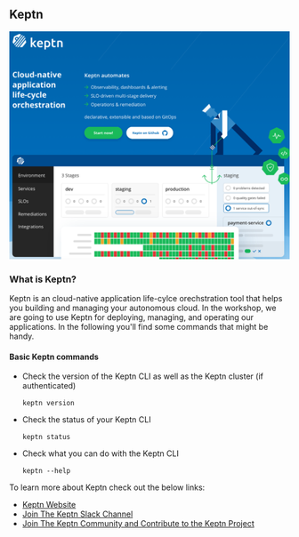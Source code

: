 
## Keptn 
![keptn](../../assets/images/keptn.png)

### What is Keptn?

Keptn is an cloud-native application life-cylce orechstration tool that helps you building and managing your autonomous cloud. 
In the workshop, we are going to use Keptn for deploying, managing, and operating our applications. In the following you'll find some commands that might be handy.

#### Basic Keptn commands
- Check the version of the Keptn CLI as well as the Keptn cluster (if authenticated)

  ```
  keptn version
  ```

- Check the status of your Keptn CLI

  ```
  keptn status
  ```

- Check what you can do with the Keptn CLI

  ```
  keptn --help
  ```

To learn more about Keptn check out the below links:

- [Keptn Website](https://keptn.sh/)
- [Join The Keptn Slack Channel](https://slack.keptn.sh/)
- [Join The Keptn Community and Contribute to the Keptn Project](https://github.com/keptn/community)
